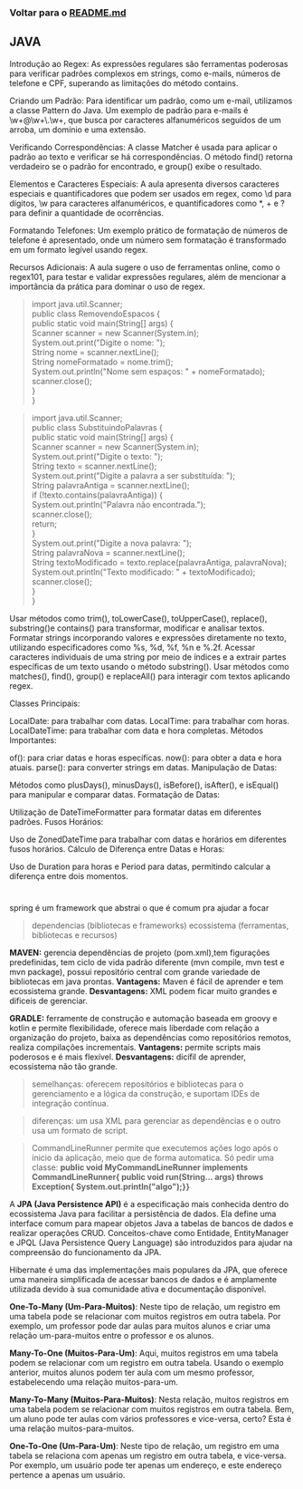 ### Voltar para o [README.md](./README.md)  

## JAVA
Introdução ao Regex: As expressões regulares são ferramentas poderosas para verificar padrões complexos em strings, como e-mails, números de telefone e CPF, superando as limitações do método contains.

Criando um Padrão: Para identificar um padrão, como um e-mail, utilizamos a classe Pattern do Java. Um exemplo de padrão para e-mails é \\w+@\\w+\\.\\w+, que busca por caracteres alfanuméricos seguidos de um arroba, um domínio e uma extensão.

Verificando Correspondências: A classe Matcher é usada para aplicar o padrão ao texto e verificar se há correspondências. O método find() retorna verdadeiro se o padrão for encontrado, e group() exibe o resultado.

Elementos e Caracteres Especiais: A aula apresenta diversos caracteres especiais e quantificadores que podem ser usados em regex, como \d para dígitos, \w para caracteres alfanuméricos, e quantificadores como *, + e ? para definir a quantidade de ocorrências.

Formatando Telefones: Um exemplo prático de formatação de números de telefone é apresentado, onde um número sem formatação é transformado em um formato legível usando regex.

Recursos Adicionais: A aula sugere o uso de ferramentas online, como o regex101, para testar e validar expressões regulares, além de mencionar a importância da prática para dominar o uso de regex.

> import java.util.Scanner;  
public class RemovendoEspacos {  
    public static void main(String[] args) {  
        Scanner scanner = new Scanner(System.in);  
        System.out.print("Digite o nome: ");  
        String nome = scanner.nextLine();          
        String nomeFormatado = nome.trim();  
        System.out.println("Nome sem espaços: " + nomeFormatado);  
        scanner.close();  
>   }    
>}  

> import java.util.Scanner;  
public class SubstituindoPalavras {  
    public static void main(String[] args) {  
        Scanner scanner = new Scanner(System.in);  
        System.out.print("Digite o texto: ");  
        String texto = scanner.nextLine();  
        System.out.print("Digite a palavra a ser substituída: ");  
        String palavraAntiga = scanner.nextLine();    
        if (!texto.contains(palavraAntiga)) {  
            System.out.println("Palavra não encontrada.");  
            scanner.close();  
            return;   
        }  
        System.out.print("Digite a nova palavra: ");  
        String palavraNova = scanner.nextLine();  
        String textoModificado = texto.replace(palavraAntiga, palavraNova);  
        System.out.println("Texto modificado: " + textoModificado);  
        scanner.close();  
    }  
}  

Usar métodos como trim(), toLowerCase(), toUpperCase(), replace(), substring()e contains() para transformar, modificar e analisar textos.
Formatar strings incorporando valores e expressões diretamente no texto, utilizando especificadores como %s, %d, %f, %n e %.2f.
Acessar caracteres individuais de uma string por meio de índices e a extrair partes específicas de um texto usando o método substring().
Usar métodos como matches(), find(), group() e replaceAll() para interagir com textos aplicando regex.

Classes Principais:

LocalDate: para trabalhar com datas.
LocalTime: para trabalhar com horas.
LocalDateTime: para trabalhar com data e hora completas.
Métodos Importantes:

of(): para criar datas e horas específicas.
now(): para obter a data e hora atuais.
parse(): para converter strings em datas.
Manipulação de Datas:

Métodos como plusDays(), minusDays(), isBefore(), isAfter(), e isEqual() para manipular e comparar datas.
Formatação de Datas:

Utilização de DateTimeFormatter para formatar datas em diferentes padrões.
Fusos Horários:

Uso de ZonedDateTime para trabalhar com datas e horários em diferentes fusos horários.
Cálculo de Diferença entre Datas e Horas:

Uso de Duration para horas e Period para datas, permitindo calcular a diferença entre dois momentos.

#

spring é um framework que abstrai o que é comum pra ajudar a focar

> dependencias (bibliotecas e frameworks) ecossistema (ferramentas, bibliotecas e recursos)

**MAVEN:** gerencia dependências de projeto (pom.xml),tem figurações predefinidas, tem ciclo de vida padrão diferente (mvn compile, mvn test e mvn package), possui repositório central com grande variedade de bibliotecas em java prontas. **Vantagens:** Maven é fácil de aprender e tem ecossistema grande. **Desvantagens:** XML podem ficar muito grandes e dificeis de gerenciar.

**GRADLE:** ferramente de construção e automação baseada em groovy e kotlin e permite flexibilidade, oferece mais liberdade com relação a organização do projeto, baixa as dependências como repositórios remotos, realiza compilações incrementais. **Vantagens:** permite scripts mais poderosos e é mais flexível. **Desvantagens:** dicífil de aprender, ecossistema não tão grande.

> semelhanças: oferecem repositórios e bibliotecas para o gerenciamento e a lógica da construção, e suportam IDEs de integração contínua.

> diferenças: um usa XML para gerenciar as dependências e o outro usa um formato de script.

> CommandLineRunner permite que executemos ações logo após o inicio da aplicação, meio que de forma automatica. Só pedir uma classe:
**public void MyCommandLineRunner implements CommandLineRunner{ public void run(String... args) throws Exception{ System.out.println("algo");}}**

A **JPA (Java Persistence API)** é a especificação mais conhecida dentro do ecossistema Java para facilitar a persistência de dados. Ela define uma interface comum para mapear objetos Java a tabelas de bancos de dados e realizar operações CRUD. Conceitos-chave como Entidade, EntityManager e JPQL (Java Persistence Query Language) são introduzidos para ajudar na compreensão do funcionamento da JPA.

Hibernate é uma das implementações mais populares da JPA, que oferece uma maneira simplificada de acessar bancos de dados e é amplamente utilizada devido à sua comunidade ativa e documentação disponível.

**One-To-Many (Um-Para-Muitos)**: Neste tipo de relação, um registro em uma tabela pode se relacionar com muitos registros em outra tabela. Por exemplo, um professor pode dar aulas para muitos alunos e criar uma relação um-para-muitos entre o professor e os alunos.

**Many-To-One (Muitos-Para-Um)**: Aqui, muitos registros em uma tabela podem se relacionar com um registro em outra tabela. Usando o exemplo anterior, muitos alunos podem ter aula com um mesmo professor, estabelecendo uma relação muitos-para-um.

**Many-To-Many (Muitos-Para-Muitos)**: Nesta relação, muitos registros em uma tabela podem se relacionar com muitos registros em outra tabela. Bem, um aluno pode ter aulas com vários professores e vice-versa, certo? Esta é uma relação muitos-para-muitos.

**One-To-One (Um-Para-Um)**: Neste tipo de relação, um registro em uma tabela se relaciona com apenas um registro em outra tabela, e vice-versa. Por exemplo, um usuário pode ter apenas um endereço, e este endereço pertence a apenas um usuário.